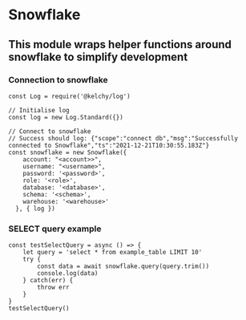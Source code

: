 # Snowflake
## This module wraps helper functions around snowflake to simplify development 

### Connection to snowflake
```const Snowflake = require('@egzj/snowflake')
const Log = require('@kelchy/log')

// Initialise log
const log = new Log.Standard({})

// Connect to snowflake
// Success should log: {"scope":"connect db","msg":"Successfully connected to Snowflake","ts":"2021-12-21T10:30:55.183Z"}
const snowflake = new Snowflake({
    account: "<account>>",
    username: "<username>",
    password: '<password>',
    role: '<role>',
    database: '<database>',
    schema: '<schema>',
    warehouse: '<warehouse>'
  }, { log })

```

### SELECT query example
```
const testSelectQuery = async () => {
    let query = 'select * from example_table LIMIT 10'
    try {
        const data = await snowflake.query(query.trim())
        console.log(data)
    } catch(err) {
        throw err
    }
}
testSelectQuery()
```